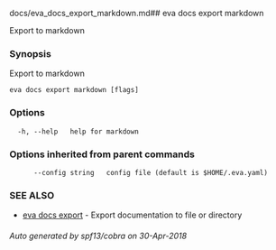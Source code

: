 docs/eva_docs_export_markdown.md## eva docs export markdown

Export to markdown

### Synopsis

Export to markdown

```
eva docs export markdown [flags]
```

### Options

```
  -h, --help   help for markdown
```

### Options inherited from parent commands

```
      --config string   config file (default is $HOME/.eva.yaml)
```

### SEE ALSO

* [eva docs export](eva_docs_export.md)	 - Export documentation to file or directory

###### Auto generated by spf13/cobra on 30-Apr-2018
